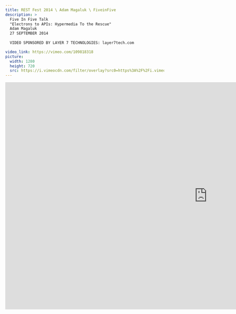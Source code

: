 ```yaml
---
title: REST Fest 2014 \ Adam Magaluk \ FiveinFive
description: >
  Five In Five Talk
  "Electrons to APIs: Hypermedia To the Rescue"
  Adam Magaluk
  27 SEPTEMBER 2014
  
  VIDEO SPONSORED BY LAYER 7 TECHNOLOGIES: layer7tech.com

video_link: https://vimeo.com/109818318
picture:
  width: 1280
  height: 720
  src: https://i.vimeocdn.com/filter/overlay?src0=https%3A%2F%2Fi.vimeocdn.com%2Fvideo%2F493871649_1280x720.jpg&src1=http%3A%2F%2Ff.vimeocdn.com%2Fp%2Fimages%2Fcrawler_play.png
---
```

<iframe src="https://player.vimeo.com/video/109818318?title=0&byline=0&portrait=0&badge=0&autopause=0&player_id=0" width="1280" height="720" frameborder="0" title="REST Fest 2014 \ Adam Magaluk \ FiveinFive" webkitallowfullscreen mozallowfullscreen allowfullscreen></iframe>